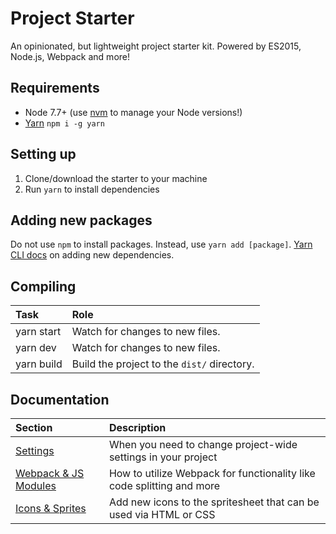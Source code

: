 # Project Starter
An opinionated, but lightweight project starter kit. Powered by ES2015, Node.js, Webpack and more!

## Requirements
* Node 7.7+ (use [nvm](https://github.com/creationix/nvm) to manage your Node versions!)
* [Yarn](https://yarnpkg.com) `npm i -g yarn`

## Setting up
1. Clone/download the starter to your machine
2. Run `yarn` to install dependencies

## Adding new packages
Do not use `npm` to install packages. Instead, use `yarn add [package]`. [Yarn CLI docs](https://yarnpkg.com/en/docs/cli/add#toc-adding-dependencies) on adding new dependencies.

## Compiling
| Task       | Role                                        |
|:-----------|:--------------------------------------------|
| yarn start | Watch for changes to new files.             |
| yarn dev   | Watch for changes to new files.             |
| yarn build | Build the project to the `dist/` directory. |

## Documentation
| Section                                                                                          | Description                                                           |
|:-------------------------------------------------------------------------------------------------|:----------------------------------------------------------------------|
| [Settings](https://github.com/trendyminds/project-starter/wiki/Settings)                         | When you need to change project-wide settings in your project         |
| [Webpack & JS Modules](https://github.com/trendyminds/project-starter/wiki/Webpack-&-JS-Modules) | How to utilize Webpack for functionality like code splitting and more |
| [Icons & Sprites](https://github.com/trendyminds/project-starter/wiki/Icons-&-Sprites)           | Add new icons to the spritesheet that can be used via HTML or CSS     |
